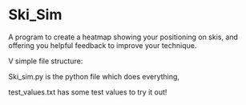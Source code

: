 # Ski_Sim

A program to create a heatmap showing your positioning on skis, and offering you helpful feedback to improve your technique.

V simple file structure:

Ski_sim.py is the python file which does everything,

test_values.txt has some test values to try it out!
